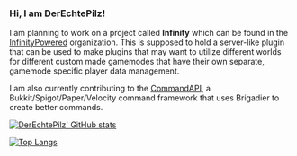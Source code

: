 ### Hi, I am DerEchtePilz!

I am planning to work on a project called **Infinity** which can be found in the [InfinityPowered](https://github.com/InfinityPowered) organization. This is supposed to hold a server-like plugin that can be used to make plugins that may want to utilize different worlds for different custom made gamemodes that have their own separate, gamemode specific player data management.

I am also currently contributing to the [CommandAPI](https://github.com/JorelAli/CommandAPI), a Bukkit/Spigot/Paper/Velocity command framework that uses Brigadier to create better commands.

[![DerEchtePilz' GitHub stats](https://github-readme-stats.vercel.app/api?username=DerEchtePilz)](https://github.com/anuraghazra/github-readme-stats)

[![Top Langs](https://github-readme-stats.vercel.app/api/top-langs/?username=DerEchtePilz)](https://github.com/anuraghazra/github-readme-stats)
